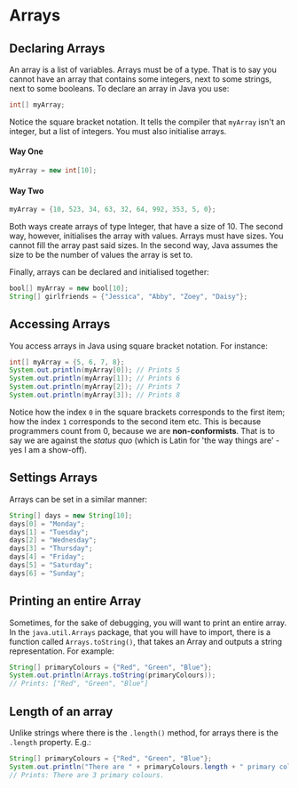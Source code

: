 Arrays
===

## Declaring Arrays
An array is a list of variables. Arrays must be of a type. That is to say you cannot have an array that contains some integers, next to some strings, next to some booleans. To declare an array in Java you use:

```java
int[] myArray;
```

Notice the square bracket notation. It tells the compiler that `myArray` isn't an integer, but a list of integers. You must also initialise arrays.

#### Way One
```java
myArray = new int[10];
```

#### Way Two
```java
myArray = {10, 523, 34, 63, 32, 64, 992, 353, 5, 0};
```

Both ways create arrays of type Integer, that have a size of 10. The second way, however, initialises the array with values. Arrays must have sizes. You cannot fill the array past said sizes. In the second way, Java assumes the size to be the number of values the array is set to.

Finally, arrays can be declared and initialised together:
```java
bool[] myArray = new bool[10];
String[] girlfriends = {"Jessica", "Abby", "Zoey", "Daisy"};
```

## Accessing Arrays
You access arrays in Java using square bracket notation. For instance:

```java
int[] myArray = {5, 6, 7, 8};
System.out.println(myArray[0]); // Prints 5
System.out.println(myArray[1]); // Prints 6
System.out.println(myArray[2]); // Prints 7
System.out.println(myArray[3]); // Prints 8
```

Notice how the index `0` in the square brackets corresponds to the first item; how the index `1` corresponds to the second item etc. This is because programmers count from 0, because we are **non-conformists**. That is to say we are against the *status quo* (which is Latin for 'the way things are' - yes I am a show-off).

## Settings Arrays
Arrays can be set in a similar manner:

```java
String[] days = new String[10];
days[0] = "Monday";
days[1] = "Tuesday";
days[2] = "Wednesday";
days[3] = "Thursday";
days[4] = "Friday";
days[5] = "Saturday";
days[6] = "Sunday";
```

## Printing an entire Array
Sometimes, for the sake of debugging, you will want to print an entire array. In the `java.util.Arrays` package, that you will have to import, there is a function called `Arrays.toString()`, that takes an Array and outputs a string representation. For example:
```java
String[] primaryColours = {"Red", "Green", "Blue"};
System.out.println(Arrays.toString(primaryColours));
// Prints: ["Red", "Green", "Blue"]
```

## Length of an array
Unlike strings where there is the `.length()` method, for arrays there is the `.length` property. E.g.:

```java
String[] primaryColours = {"Red", "Green", "Blue"};
System.out.println("There are " + primaryColours.length + " primary colours.");
// Prints: There are 3 primary colours.
```
